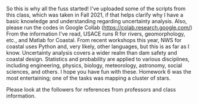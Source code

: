 So this is why all the fuss started!
I've uploaded some of the scripts from this class, which was taken in Fall 2021, if that helps clarify why I have a basic knowledge and understanding regarding uncertainty analysis. 
Also, please run the codes in Google Collab (https://colab.research.google.com/) 
From the information I've read, USACE runs R for rivers, geomorphology, etc., and Matlab for Coastal. From recent workshops this year, NWS for coastal uses Python and, very likely, other languages, but this is as far as I know. 
Uncertainty analysis covers a wider realm than dam safety and coastal design. Statistics and probability are applied to various disciplines, including engineering, physics, biology, meteorology, astronomy, social sciences, and others.
I hope you have fun with these. Homework 6 was the most entertaining; one of the tasks was mapping a cluster of stars. 

Please look at the followers for references from professors and class information. 
